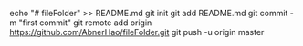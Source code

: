 echo "# fileFolder" >> README.md
git init
git add README.md
git commit -m "first commit"
git remote add origin https://github.com/AbnerHao/fileFolder.git
git push -u origin master

